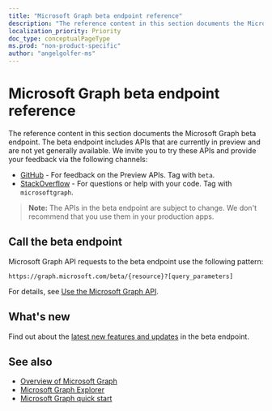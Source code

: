 ```yaml
---
title: "Microsoft Graph beta endpoint reference"
description: "The reference content in this section documents the Microsoft Graph beta endpoint. The beta endpoint includes APIs that are currently in preview and are not yet generally available. We invite you to try these APIs and provide your feedback via the following channels:"
localization_priority: Priority
doc_type: conceptualPageType
ms.prod: "non-product-specific"
author: "angelgolfer-ms"
---
```


# Microsoft Graph beta endpoint reference

The reference content in this section documents the Microsoft Graph beta endpoint. The beta endpoint includes APIs that are currently in preview and are not yet generally available. We invite you to try these APIs and provide your feedback via the following channels:

- [GitHub](https://github.com/OfficeDev/microsoft-graph-docs/issues) - For feedback on the Preview APIs. Tag with `beta`.
- [StackOverflow](https://stackoverflow.com/questions/tagged/microsoftgraph) - For questions or help with your code. Tag with `microsoftgraph`.

> **Note:** The APIs in the beta endpoint are subject to change. We don't recommend that you use them in your production apps. 

## Call the beta endpoint

Microsoft Graph API requests to the beta endpoint use the following pattern:

```http
https://graph.microsoft.com/beta/{resource}?[query_parameters]
```

For details, see [Use the Microsoft Graph API](/graph/use-the-api).

## What's new
Find out about the [latest new features and updates](/graph/whats-new-overview) in the beta endpoint.

## See also

- [Overview of Microsoft Graph](/graph/overview)
- [Microsoft Graph Explorer](https://developer.microsoft.com/graph/graph-explorer)
- [Microsoft Graph quick start](https://developer.microsoft.com/graph/quick-start)
